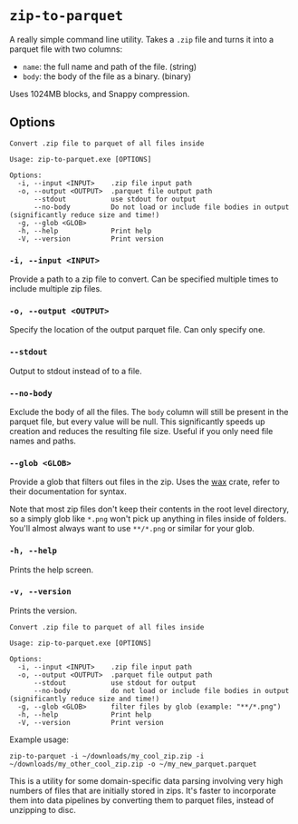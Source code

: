 # `zip-to-parquet`

A really simple command line utility. Takes a `.zip` file and turns it into a parquet file with two columns:

- `name`: the full name and path of the file. (string)
- `body`: the body of the file as a binary. (binary)

Uses 1024MB blocks, and Snappy compression.

## Options

```
Convert .zip file to parquet of all files inside

Usage: zip-to-parquet.exe [OPTIONS]

Options:
  -i, --input <INPUT>    .zip file input path
  -o, --output <OUTPUT>  .parquet file output path
      --stdout           use stdout for output
      --no-body          Do not load or include file bodies in output (significantly reduce size and time!)
  -g, --glob <GLOB>
  -h, --help             Print help
  -V, --version          Print version
```

### `-i, --input <INPUT>`

Provide a path to a zip file to convert. Can be specified multiple times to include multiple zip files.

### `-o, --output <OUTPUT>`

Specify the location of the output parquet file. Can only specify one.

### `--stdout`

Output to stdout instead of to a file.

### `--no-body`

Exclude the body of all the files. The `body` column will still be present in the parquet file, but every value will be null. This significantly speeds up creation and reduces the resulting file size. Useful if you only need file names and paths.

### `--glob <GLOB>`

Provide a glob that filters out files in the zip. Uses the [wax](https://github.com/olson-sean-k/wax) crate, refer to their documentation for syntax.

Note that most zip files don't keep their contents in the root level directory, so a simply glob like `*.png` won't pick up anything in files inside of folders. You'll almost always want to use `**/*.png` or similar for your glob.

### `-h, --help`

Prints the help screen.

### `-v, --version`

Prints the version.

```
Convert .zip file to parquet of all files inside

Usage: zip-to-parquet.exe [OPTIONS]

Options:
  -i, --input <INPUT>    .zip file input path
  -o, --output <OUTPUT>  .parquet file output path
      --stdout           use stdout for output
      --no-body          do not load or include file bodies in output (significantly reduce size and time!)
  -g, --glob <GLOB>      filter files by glob (example: "**/*.png")
  -h, --help             Print help
  -V, --version          Print version
```

Example usage:

```
zip-to-parquet -i ~/downloads/my_cool_zip.zip -i ~/downloads/my_other_cool_zip.zip -o ~/my_new_parquet.parquet
```

This is a utility for some domain-specific data parsing involving very high numbers of files that are initially stored in zips. It's faster to incorporate them into data pipelines by converting them to parquet files, instead of unzipping to disc.

